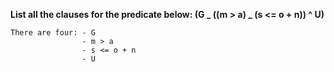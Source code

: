 **List all the clauses for the predicate below:
(G _ ((m > a) _ (s <= o + n)) ^ U)**

```
There are four: - G
                - m > a
                - s <= o + n
                - U
```
